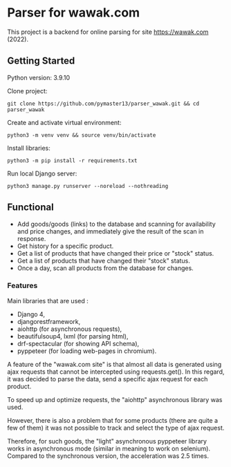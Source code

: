 # Parser for wawak.com

This project is a backend for online parsing for site https://wawak.com (2022). 

## Getting Started
Python version: 3.9.10

Clone project:
```
git clone https://github.com/pymaster13/parser_wawak.git && cd parser_wawak
```

Create and activate virtual environment:
```
python3 -m venv venv && source venv/bin/activate
```

Install libraries:
```
python3 -m pip install -r requirements.txt
```

Run local Django server:
```
python3 manage.py runserver --noreload --nothreading
```

## Functional

- Add goods/goods (links) to the database and scanning for availability and price changes, and immediately give the result of the scan in response.
- Get history for a specific product.
- Get a list of products that have changed their price or "stock" status.
- Get a list of products that have changed their "stock" status.
- Once a day, scan all products from the database for changes. 

### Features

Main libraries that are used : 
* Django 4,
* djangorestframework,
* aiohttp (for asynchronous requests),
* beautifulsoup4, lxml (for parsing html),
* drf-spectacular (for showing API schema),
* pyppeteer (for loading web-pages in chromium).

A feature of the "wawak.com site" is that almost all data is generated using ajax requests that cannot be intercepted using requests.get().
In this regard, it was decided to parse the data, send a specific ajax request for each product.

To speed up and optimize requests, the "aiohttp" asynchronous library was used.

However, there is also a problem that for some products (there are quite a few of them) it was not possible to track and select the type of ajax request.

Therefore, for such goods, the "light" asynchronous pyppeteer library works in asynchronous mode (similar in meaning to work on selenium). Compared to the synchronous version, the acceleration was 2.5 times. 
